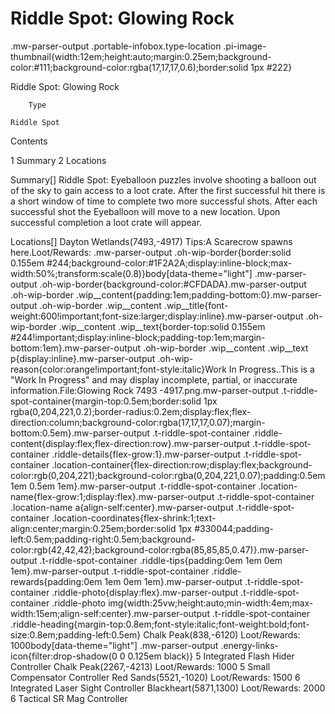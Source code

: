 # Riddle Spot: Glowing Rock

.mw-parser-output .portable-infobox.type-location .pi-image-thumbnail{width:12em;height:auto;margin:0.25em;background-color:#111;background-color:rgba(17,17,17,0.6);border:solid 1px #222}

Riddle Spot: Glowing Rock


	
		
		
	
	


	

	
		Type
	
	Riddle Spot




Contents

1 Summary
2 Locations



Summary[]
Riddle Spot: Eyeballoon puzzles involve shooting a balloon out of the sky to gain access to a loot crate. After the first successful hit there is a short window of time to complete two more successful shots. After each successful shot the Eyeballoon will move to a new location. Upon successful completion a loot crate will appear.

Locations[]
Dayton Wetlands(7493,-4917)
Tips:A Scarecrow spawns here.Loot/Rewards:
.mw-parser-output .oh-wip-border{border:solid 0.155em #244;background-color:#1F2A2A;display:inline-block;max-width:50%;transform:scale(0.8)}body[data-theme="light"] .mw-parser-output .oh-wip-border{background-color:#CFDADA}.mw-parser-output .oh-wip-border .wip__content{padding:1em;padding-bottom:0}.mw-parser-output .oh-wip-border .wip__content .wip__title{font-weight:600!important;font-size:larger;display:inline}.mw-parser-output .oh-wip-border .wip__content .wip__text{border-top:solid 0.155em #244!important;display:inline-block;padding-top:1em;margin-bottom:1em}.mw-parser-output .oh-wip-border .wip__content .wip__text p{display:inline}.mw-parser-output .oh-wip-reason{color:orange!important;font-style:italic}Work In Progress..This is a "Work In Progress" and may display incomplete, partial, or inaccurate information.File:Glowing Rock 7493 -4917.png.mw-parser-output .t-riddle-spot-container{margin-top:0.5em;border:solid 1px rgba(0,204,221,0.2);border-radius:0.2em;display:flex;flex-direction:column;background-color:rgba(17,17,17,0.07);margin-bottom:0.5em}.mw-parser-output .t-riddle-spot-container .riddle-content{display:flex;flex-direction:row}.mw-parser-output .t-riddle-spot-container .riddle-details{flex-grow:1}.mw-parser-output .t-riddle-spot-container .location-container{flex-direction:row;display:flex;background-color:rgb(0,204,221);background-color:rgba(0,204,221,0.07);padding:0.5em 1em 0.5em 1em}.mw-parser-output .t-riddle-spot-container .location-name{flex-grow:1;display:flex}.mw-parser-output .t-riddle-spot-container .location-name a{align-self:center}.mw-parser-output .t-riddle-spot-container .location-coordinates{flex-shrink:1;text-align:center;margin:0.25em;border:solid 1px #330044;padding-left:0.5em;padding-right:0.5em;background-color:rgb(42,42,42);background-color:rgba(85,85,85,0.47)}.mw-parser-output .t-riddle-spot-container .riddle-tips{padding:0em 1em 0em 1em}.mw-parser-output .t-riddle-spot-container .riddle-rewards{padding:0em 1em 0em 1em}.mw-parser-output .t-riddle-spot-container .riddle-photo{display:flex}.mw-parser-output .t-riddle-spot-container .riddle-photo img{width:25vw;height:auto;min-width:4em;max-width:15em;align-self:center}.mw-parser-output .t-riddle-spot-container .riddle-heading{margin-top:0.8em;font-style:italic;font-weight:bold;font-size:0.8em;padding-left:0.5em}
Chalk Peak(838,-6120)
Loot/Rewards:
 1000body[data-theme="light"] .mw-parser-output .energy-links-icon{filter:drop-shadow(0 0 0.125em black)}
 5
Integrated Flash Hider
Controller
Chalk Peak(2267,-4213)
Loot/Rewards:
 1000
 5
Small Compensator
Controller
Red Sands(5521,-1020)
Loot/Rewards:
 1500
 6
Integrated Laser Sight
Controller
Blackheart(5871,1300)
Loot/Rewards:
 2000
 6
Tactical SR Mag
Controller
